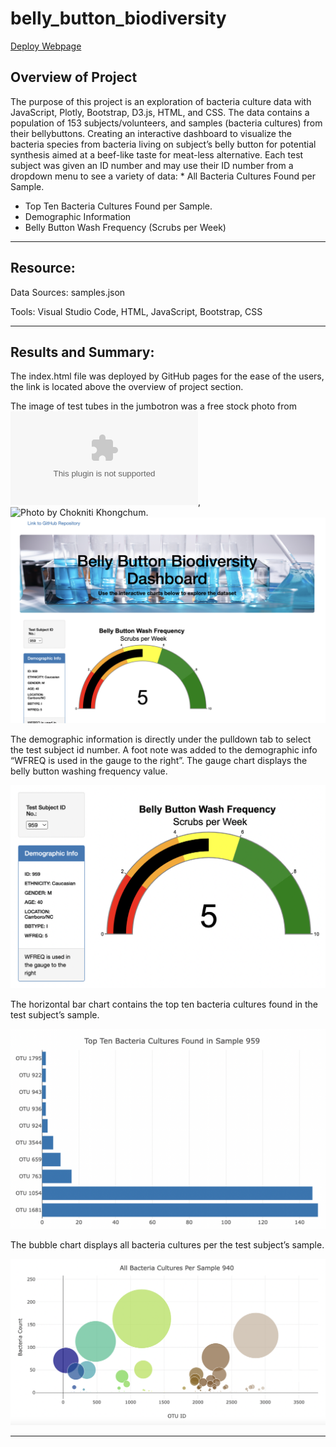 # belly_button_biodiversity

[Deploy Webpage](https://bishopce16.github.io/belly_button_biodiversity/)

## Overview of Project <br>

The purpose of this project is an exploration of bacteria culture data with JavaScript, Plotly, Bootstrap, D3.js, HTML, and CSS. The data contains a population of 153 subjects/volunteers, and samples (bacteria cultures) from their bellybuttons. Creating an interactive dashboard to visualize the bacteria species from bacteria living on subject’s belly button for potential synthesis aimed at a beef-like taste for meat-less alternative.  Each test subject was given an ID number and may use their ID number from a dropdown menu to see a variety of data:
	* All Bacteria Cultures Found per Sample.
* Top Ten Bacteria Cultures Found per Sample.
* Demographic Information
* Belly Button Wash Frequency (Scrubs per Week)
	

---

## Resource:

Data Sources: samples.json<br>

Tools: Visual Studio Code, HTML, JavaScript, Bootstrap, CSS<br>
 
---

## Results and Summary:<br>


The index.html file was deployed by GitHub pages for the ease of the users, the link is located above the overview of project section.<br> 

The image of test tubes in the jumbotron was a free stock photo from 
![Pexels Website](www.pexels.com), ![Photo by Chokniti Khongchum](https://www.pexels.com/photo/laboratory-test-tubes-2280549/). <br>
![Webpage bellybutton](static/images/webpage_bellybuttons.png)<br>

The demographic information is directly under the pulldown tab to select the test subject id number. A foot note was added to the demographic info “WFREQ is used in the gauge to the right”. The gauge chart displays the belly button washing frequency value. <br>

![demographicInfo_gauge](static/images/demographicInfo_gauge.png)<br>

The horizontal bar chart contains the top ten bacteria cultures found in the test subject’s sample. <br>

![top ten bacteria cultures bar_chart](static/images/bar_chart.png)<br>

The bubble chart displays all bacteria cultures per the test subject’s sample. <br>

![all bacteria samples bubble_chart](static/images/bubble_chart.png)<br>

---

